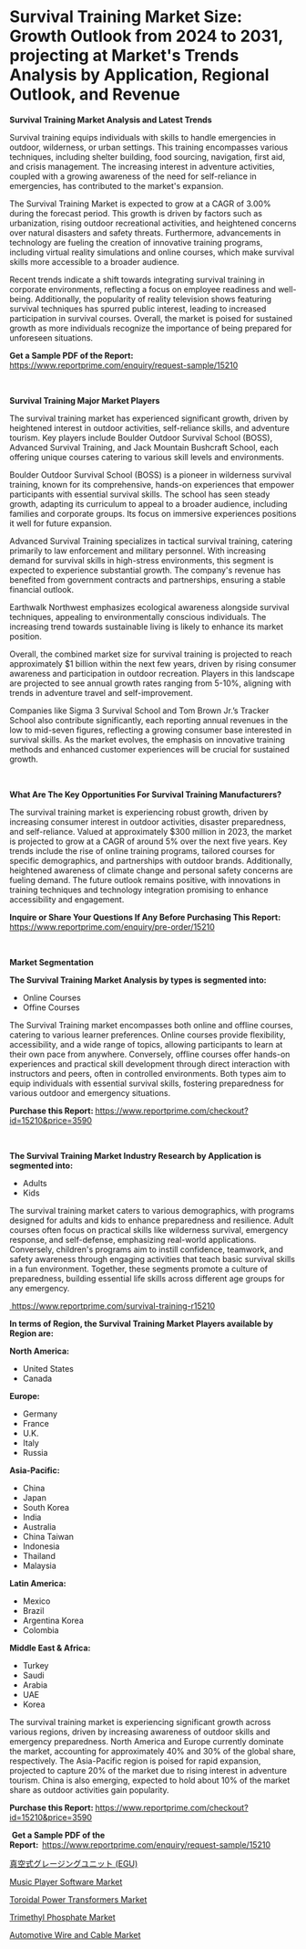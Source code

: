 <p><h1>Survival Training Market Size: Growth Outlook from 2024 to 2031, projecting at Market's Trends Analysis by Application, Regional Outlook, and Revenue</h1></p><p><strong>Survival Training Market Analysis and Latest Trends</strong></p>
<p><p>Survival training equips individuals with skills to handle emergencies in outdoor, wilderness, or urban settings. This training encompasses various techniques, including shelter building, food sourcing, navigation, first aid, and crisis management. The increasing interest in adventure activities, coupled with a growing awareness of the need for self-reliance in emergencies, has contributed to the market's expansion.</p><p>The Survival Training Market is expected to grow at a CAGR of 3.00% during the forecast period. This growth is driven by factors such as urbanization, rising outdoor recreational activities, and heightened concerns over natural disasters and safety threats. Furthermore, advancements in technology are fueling the creation of innovative training programs, including virtual reality simulations and online courses, which make survival skills more accessible to a broader audience.</p><p>Recent trends indicate a shift towards integrating survival training in corporate environments, reflecting a focus on employee readiness and well-being. Additionally, the popularity of reality television shows featuring survival techniques has spurred public interest, leading to increased participation in survival courses. Overall, the market is poised for sustained growth as more individuals recognize the importance of being prepared for unforeseen situations.</p></p>
<p><strong>Get a Sample PDF of the Report:&nbsp;</strong> <a href="https://www.reportprime.com/enquiry/request-sample/15210">https://www.reportprime.com/enquiry/request-sample/15210</a></p>
<p>&nbsp;</p>
<p><strong>Survival Training Major Market Players</strong></p>
<p><p>The survival training market has experienced significant growth, driven by heightened interest in outdoor activities, self-reliance skills, and adventure tourism. Key players include Boulder Outdoor Survival School (BOSS), Advanced Survival Training, and Jack Mountain Bushcraft School, each offering unique courses catering to various skill levels and environments.</p><p>Boulder Outdoor Survival School (BOSS) is a pioneer in wilderness survival training, known for its comprehensive, hands-on experiences that empower participants with essential survival skills. The school has seen steady growth, adapting its curriculum to appeal to a broader audience, including families and corporate groups. Its focus on immersive experiences positions it well for future expansion.</p><p>Advanced Survival Training specializes in tactical survival training, catering primarily to law enforcement and military personnel. With increasing demand for survival skills in high-stress environments, this segment is expected to experience substantial growth. The company's revenue has benefited from government contracts and partnerships, ensuring a stable financial outlook.</p><p>Earthwalk Northwest emphasizes ecological awareness alongside survival techniques, appealing to environmentally conscious individuals. The increasing trend towards sustainable living is likely to enhance its market position.</p><p>Overall, the combined market size for survival training is projected to reach approximately $1 billion within the next few years, driven by rising consumer awareness and participation in outdoor recreation. Players in this landscape are projected to see annual growth rates ranging from 5-10%, aligning with trends in adventure travel and self-improvement.</p><p>Companies like Sigma 3 Survival School and Tom Brown Jr.’s Tracker School also contribute significantly, each reporting annual revenues in the low to mid-seven figures, reflecting a growing consumer base interested in survival skills. As the market evolves, the emphasis on innovative training methods and enhanced customer experiences will be crucial for sustained growth.</p></p>
<p>&nbsp;</p>
<p><strong>What Are The Key Opportunities For Survival Training Manufacturers?</strong></p>
<p><p>The survival training market is experiencing robust growth, driven by increasing consumer interest in outdoor activities, disaster preparedness, and self-reliance. Valued at approximately $300 million in 2023, the market is projected to grow at a CAGR of around 5% over the next five years. Key trends include the rise of online training programs, tailored courses for specific demographics, and partnerships with outdoor brands. Additionally, heightened awareness of climate change and personal safety concerns are fueling demand. The future outlook remains positive, with innovations in training techniques and technology integration promising to enhance accessibility and engagement.</p></p>
<p><strong>Inquire or Share Your Questions If Any Before Purchasing This Report:</strong> <a href="https://www.reportprime.com/enquiry/pre-order/15210">https://www.reportprime.com/enquiry/pre-order/15210</a></p>
<p>&nbsp;</p>
<p><strong>Market Segmentation</strong></p>
<p><strong>The Survival Training Market Analysis by types is segmented into:</strong></p>
<p><ul><li>Online Courses</li><li>Offine Courses</li></ul></p>
<p><p>The Survival Training market encompasses both online and offline courses, catering to various learner preferences. Online courses provide flexibility, accessibility, and a wide range of topics, allowing participants to learn at their own pace from anywhere. Conversely, offline courses offer hands-on experiences and practical skill development through direct interaction with instructors and peers, often in controlled environments. Both types aim to equip individuals with essential survival skills, fostering preparedness for various outdoor and emergency situations.</p></p>
<p><strong>Purchase this Report:&nbsp;</strong><a href="https://www.reportprime.com/checkout?id=15210&price=3590">https://www.reportprime.com/checkout?id=15210&price=3590</a></p>
<p>&nbsp;</p>
<p><strong>The Survival Training Market Industry Research by Application is segmented into:</strong></p>
<p><ul><li>Adults</li><li>Kids</li></ul></p>
<p><p>The survival training market caters to various demographics, with programs designed for adults and kids to enhance preparedness and resilience. Adult courses often focus on practical skills like wilderness survival, emergency response, and self-defense, emphasizing real-world applications. Conversely, children's programs aim to instill confidence, teamwork, and safety awareness through engaging activities that teach basic survival skills in a fun environment. Together, these segments promote a culture of preparedness, building essential life skills across different age groups for any emergency.</p></p>
<p><a href="https://www.reportprime.com/survival-training-r15210">&nbsp;https://www.reportprime.com/survival-training-r15210</a></p>
<p><strong>In terms of Region, the Survival Training Market Players available by Region are:</strong></p>
<p>
    <p> <strong> North America: </strong>
        <ul>
            <li>United States</li>
            <li>Canada</li>
        </ul>
        </p> 
    <p> <strong> Europe: </strong>
        <ul>
            <li>Germany</li>
            <li>France</li>
            <li>U.K.</li>
            <li>Italy</li>
            <li>Russia</li>
        </ul>
        </p> 
    <p> <strong> Asia-Pacific: </strong>
        <ul>
            <li>China</li>
            <li>Japan</li>
            <li>South Korea</li>
            <li>India</li>
            <li>Australia</li>
            <li>China Taiwan</li>
            <li>Indonesia</li>
            <li>Thailand</li>
            <li>Malaysia</li>
        </ul>
        </p> 
    <p> <strong> Latin America: </strong>
        <ul>
            <li>Mexico</li>
            <li>Brazil</li>
            <li>Argentina Korea</li>
            <li>Colombia</li>
        </ul>
        </p> 
    <p> <strong> Middle East & Africa: </strong>
        <ul>
            <li>Turkey</li>
            <li>Saudi</li>
            <li>Arabia</li>
            <li>UAE</li>
            <li>Korea</li>
        </ul>
    </p>
    </p>
<p><p>The survival training market is experiencing significant growth across various regions, driven by increasing awareness of outdoor skills and emergency preparedness. North America and Europe currently dominate the market, accounting for approximately 40% and 30% of the global share, respectively. The Asia-Pacific region is poised for rapid expansion, projected to capture 20% of the market due to rising interest in adventure tourism. China is also emerging, expected to hold about 10% of the market share as outdoor activities gain popularity.</p></p>
<p><strong>Purchase this Report: </strong><a href="https://www.reportprime.com/checkout?id=15210&price=3590">https://www.reportprime.com/checkout?id=15210&price=3590</a></p>
<p>&nbsp;<strong>Get a Sample PDF of the Report:&nbsp;&nbsp;</strong><a href="https://www.reportprime.com/enquiry/request-sample/15210">https://www.reportprime.com/enquiry/request-sample/15210</a></p>
<p><strong></strong></p>
<p><p><a href="https://medium.com/@rudysimonis2023/evacuated-glazing-units-egu-market-%E3%81%AE%E3%82%B0%E3%83%AD%E3%83%BC%E3%83%90%E3%83%AB%E5%B8%82%E5%A0%B4%E6%A6%82%E8%A6%81%E3%81%AF-%E4%B8%96%E7%95%8C%E3%81%8A%E3%82%88%E3%81%B3%E4%B8%BB%E8%A6%81%E5%B8%82%E5%A0%B4%E3%81%AB%E3%81%8A%E3%81%91%E3%82%8B%E6%A5%AD%E7%95%8C%E3%81%AB%E5%BD%B1%E9%9F%BF%E3%82%92%E4%B8%8E%E3%81%88%E3%82%8B%E4%B8%BB%E8%A6%81%E3%81%AA%E3%83%88%E3%83%AC%E3%83%B3%E3%83%89%E3%81%AB%E3%81%A4%E3%81%84%E3%81%A6-%E7%8B%AC%E8%87%AA%E3%81%AE%E8%A6%96%E7%82%B9%E3%82%92%E6%8F%90%E4%BE%9B%E3%81%97%E3%81%BE%E3%81%99-b11ac95810b7">真空式グレージングユニット (EGU)</a></p><p><a href="https://github.com/jeffreybishop26/Market-Research-Report-List-1/blob/main/music-player-software-market.md">Music Player Software Market</a></p><p><a href="https://www.linkedin.com/pulse/toroidal-power-transformers-market-trends-detailed-study-its-aohlc?trackingId=v41atBmoQgisVcl8Oj5RhQ%3D%3D">Toroidal Power Transformers Market</a></p><p><a href="https://medium.com/@eloisadavis33/the-global-market-overview-of-the-trimethyl-phosphate-market-provides-a-unique-perspective-on-the-410e2dccd3d3">Trimethyl Phosphate Market</a></p><p><a href="https://issuu.com/reportprime-2/docs/automotive-wire-and-cable-market-si_bfbecd0d1b0361">Automotive Wire and Cable Market</a></p></p>